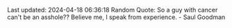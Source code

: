 Last updated: 2024-04-18 06:36:18
Random Quote: So a guy with cancer can't be an asshole?? Believe me, I speak from experience. - Saul Goodman